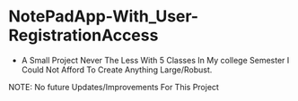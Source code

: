 # NotePadApp-With_User-RegistrationAccess
- A Small Project Never The Less With 5 Classes In My college Semester 
I Could Not Afford To Create Anything Large/Robust.

NOTE: No future Updates/Improvements For This Project
